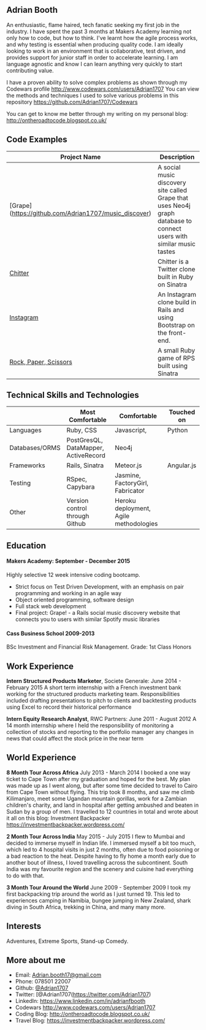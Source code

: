 ## Adrian Booth

An enthusiastic, flame haired, tech fanatic seeking my first job in the industry. I have spent the past 3 months at Makers Academy learning not only how to code, but how to think. I've learnt how the agile
process works, and why testing is essential when producing quality code. I am ideally looking to work in an environment that is collaborative, test driven, and provides support for junior staff in order to accelerate learning. I am language agnostic and know I can learn anything very quickly to start contributing value.

I have a proven ability to solve complex problems as shown through my Codewars profile http://www.codewars.com/users/Adrian1707
You can view the methods and techniques I used to solve various problems in this repository https://github.com/Adrian1707/Codewars

You can get to know me better through my writing on my personal blog: http://ontheroadtocode.blogspot.co.uk/

Code Examples
-------------
|Project Name | Description |
|-------------|-------------|
|[Grape] (https://github.com/Adrian1707/music_discover)|A social music discovery site called Grape that uses Neo4j graph database to connect users with similar music tastes|
|[Chitter](https://github.com/Adrian1707/chitter-challenge)| Chitter is a Twitter clone built in Ruby on Sinatra|
|[Instagram](https://github.com/Adrian1707/instagram-challenge)|An Instagram clone build in Rails and using Bootstrap on the front-end.|
|[Rock, Paper, Scissors](https://github.com/Adrian1707/rps-challenge)|A small Ruby game of RPS built using Sinatra|

Technical Skills and Technologies
---------------------------------
| |Most Comfortable|Comfortable|Touched on|
|---------|----------------|-------------------|------------------------------|
|Languages|Ruby, CSS|Javascript,|Python|
|Databases/ORMS|PostGresQL, DataMapper, ActiveRecord|Neo4j|                 |
|Frameworks|Rails, Sinatra|Meteor.js|Angular.js                       |
|Testing|RSpec, Capybara|Jasmine, FactoryGirl, Fabricator|
|Other|Version control through Github|Heroku deployment, Agile methodologies| |

Education
---------
#### Makers Academy: September - December 2015
Highly selective 12 week intensive coding bootcamp.
- Strict focus on Test Driven Development, with an emphasis on pair programming and working in an agile way
- Object oriented programming, software design
- Full stack web development
- Final project: Grape! - a Rails social music discovery website that connects you to users with similar Spotify music libraries

#### Cass Business School 2009-2013
BSc Investment and Financial Risk Management. Grade: 1st Class Honors


Work Experience
---------------
**Intern Structured Products Marketer**, Societe Generale: June 2014 - February 2015
A short term internship with a French investment bank working for the structured products marketing team. Responsibilities included drafting presentations to pitch to clients
and backtesting products using Excel to record their historical performance

**Intern Equity Research Analyst**, RWC Partners: June 2011 - August 2012
A 14 month internship where I held the responsibility of monitoring a collection of stocks and reporting to the portfolio manager any changes in news that could affect the stock price in the near term

World Experience
---------------
**8 Month Tour Across Africa** July 2013 - March 2014
I booked a one way ticket to Cape Town after my graduation and hoped for the best. My plan was made up as I went along, but after some time decided to travel to Cairo from Cape Town
without flying. This trip took 8 months, and saw me climb Kilimanjaro, meet some Ugandan mountain gorillas, work for a Zambian children's charity, and land in hospital after getting
ambushed and beaten in Sudan by a group of men. I travelled to 12 countries in total and wrote about it all on this blog:
Investment Backpacker https://investmentbackpacker.wordpress.com/

**2 Month Tour Across India** May 2015 - July 2015
I flew to Mumbai and decided to immerse myself in Indian life. I immersed myself a bit too much, which led to 4 hospital visits in just 2 months, often due to food poisoning or a bad reaction
to the heat. Despite having to fly home a month early due to another bout of illness, I loved travelling across the subcontinent. South India was my favourite region and the scenery and cuisine
had everything to do with that.


**3 Month Tour Around the World** June 2009 - September 2009
I took my first backpacking trip around the world as I just turned 19. This led to experiences camping in Namibia, bungee jumping in New Zealand, shark diving in South Africa,
trekking in China, and many many more.

Interests
---------
Adventures, Extreme Sports, Stand-up Comedy.

More about me
-------------
- Email: [Adrian.booth17@gmail.com](Adrian.booth17@gmail.com)
- Phone: 078501 22007
- Github: [@Adrian1707](https://github.com/Adrian1707)
- Twitter: [@Adrian1707(https://twitter.com/Adrian1707)
- LinkedIn: https://www.linkedin.com/in/adrianfbooth
- Codewars http://www.codewars.com/users/Adrian1707
- Coding Blog: http://ontheroadtocode.blogspot.co.uk/
- Travel Blog: https://investmentbackpacker.wordpress.com/
